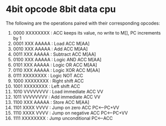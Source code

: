 # 4bit opcode 8bit data cpu

The following are the operations paired with their corresponding opcodes:

 1) 0000 XXXXXXXX  : ACC keeps its value, no write to M[], PC increments by 1 
 2) 0001 XXX AAAAA : Load ACC M[AA]
 3) 0010 XXX AAAAA : Add  ACC M[AA]
 4) 0011 XXX AAAAA : Subtract  ACC M[AA]
 5) 0100 XXX AAAAA : Logic AND ACC M[AA]
 6) 0101 XXX AAAAA : Logic OR  ACC M[AA]
 7) 0110 XXX AAAAA : Logic XOR ACC M[AA]
 8) 0111 XXXXXXXX  : Logic NOT ACC
 9) 1000 XXXXXXXX  : Right shift ACC
10) 1001 XXXXXXXX  : Left shift  ACC
11) 1010 VVVVVVVV  : Load immediate ACC VV
12) 1011 VVVVVVVV  : Add immediate  ACC VV
13) 1100 XXX AAAAA : Store ACC M[AA]
14) 1101 XXXX VVVV : Jump on zero ACC PC<--PC+VV
15) 1110 XXXX VVVV : Jump on negative ACC PC<--PC+VV
16) 1111 XXXXXXXX  : Jump unconditional PC<--ACC

